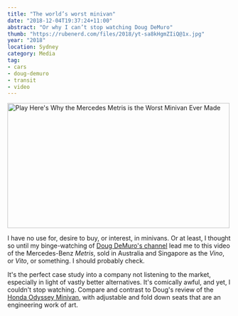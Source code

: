 ```yaml
---
title: "The world’s worst minivan"
date: "2018-12-04T19:37:24+11:00"
abstract: "Or why I can’t stop watching Doug DeMuro"
thumb: "https://rubenerd.com/files/2018/yt-sa8kHgmZIiQ@1x.jpg"
year: "2018"
location: Sydney
category: Media
tag:
- cars
- doug-demuro
- transit
- video
---
```

<p><a href="https://www.youtube.com/watch?v=sa8kHgmZIiQ" title="Play Here's Why the Mercedes Metris is the Worst Minivan Ever Made"><img src="https://rubenerd.com/files/2018/yt-sa8kHgmZIiQ@1x.jpg" srcset="https://rubenerd.com/files/2018/yt-sa8kHgmZIiQ@1x.jpg 1x, https://rubenerd.com/files/2018/yt-sa8kHgmZIiQ@2x.jpg 2x" alt="Play Here's Why the Mercedes Metris is the Worst Minivan Ever Made" style="width:500px;height:281px;" /></a>

I have no use for, desire to buy, or interest, in minivans. Or at least, I thought so until my binge-watching of [Doug DeMuro's channel] lead me to this video of the Mercedes-Benz *Metris*, sold in Australia and Singapore as the *Vino*, or *Vito*, or something. I should probably check.

It's the perfect case study into a company not listening to the market, especially in light of vastly better alternatives. It's comically awful, and yet, I couldn't stop watching. Compare and contrast to Doug's review of the [Honda Odyssey Minivan], with adjustable and fold down seats that are an engineering work of art.

[Honda Odyssey Minivan]: https://www.youtube.com/watch?v=oOZ_Q6qzXuw
[Doug DeMuro's channel]: https://www.youtube.com/channel/UCsqjHFMB_JYTaEnf_vmTNqg

